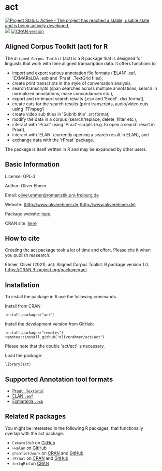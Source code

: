 # act

[![Project Status: Active - The project has reached a stable, usable state and is being actively developed.](http://www.repostatus.org/badges/latest/active.svg)](http://www.repostatus.org/#active)
[![](http://cranlogs.r-pkg.org/badges/grand-total/act)](https://CRAN.R-project.org/package=act)
[![CRAN version](http://www.r-pkg.org/badges/version/act)](https://cran.r-project.org/package=act)

## Aligned Corpus Toolkit (act) for R
The `Aligned Corpus Toolkit` (act) is a R package that is designed for linguists that work with time aligned transcription data. It offers functions to 
* import and export various annotation file formats ('ELAN' .eaf, 'EXMARaLDA .exb and 'Praat' .TextGrid files), 
* create print transcripts in the style of conversation analysis, 
* search transcripts (span searches across multiple annotations, search in normalized annotations, make concordances etc.), 
* export and re-import search results (.csv and 'Excel' .xlsx format), 
* create cuts for the search results (print transcripts, audio/video cuts using 'FFmpeg')
* create video sub titles in 'Subrib title' .srt format, 
* modify the data in a corpus (search/replace, delete, filter etc.), 
* interact with 'Praat' using 'Praat'-scripts (e.g. to open a search result in Praat), 
* interact with 'ELAN' (currently opening a search result in ELAN), and 
* exchange data with the 'rPraat' package. 

The package is itself written in R and may be expanded by other users.

## Basic Information
License: GPL-3

Author: Oliver Ehmer

Email: oliver.ehmer@romanistik.uni-freiburg.de

Website: [http://www.oliverehmer.de](http://www.oliverehmer.de)

Package website: [here](http://www.romanistik.uni-freiburg.de/ehmer/digitalhumanities.html/).

CRAN site: [here](https://cran.r-project.org/web/packages/act/index.html)

## How to cite

Creating the act package took a lot of time and effort. Please cite it when you publish reasearch.

Ehmer, Oliver (2021). act: Aligned Corpus Toolkit. R package version 1.0. https://CRAN.R-project.org/package=act


## Installation
To install the package in R use the following commands.

Install from CRAN:

```
install.packages("act")
```

Install the development version from GitHub:

```
install.packages("remotes")
remotes::install_github("oliverehmer/act/act")
```
Please note that the double 'act/act' is necessary.

Load the package:
```
library(act)
```

## Supported Annotation tool formats
* [Praat `.TextGrid`](http://www.fon.hum.uva.nl/praat/)
* [ELAN `.eaf`](https://archive.mpi.nl/tla/elan)
* [Exmaralda `.exb`](https://exmaralda.org/en/)

## Related R packages 
You might be interested in the following R packages, that functionally overlap with the act package.
* `ExmaraldaR` on [GitHub](https://github.com/TimoSchuer/ExmaraldaR)
* `FRelan` on [GitHub](https://github.com/langdoc/FRelan)
* `phonfieldwork` on [CRAN](https://cran.r-project.org/web/packages/phonfieldwork/index.html) and [GitHub](https://github.com/ropensci/phonfieldwork)
* `rPraat` on [CRAN](https://cran.r-project.org/package=rPraat) and [GitHub](https://github.com/bbTomas/rPraat)
* `textgRid` on [CRAN](https://cran.r-project.org/package=textgRid)